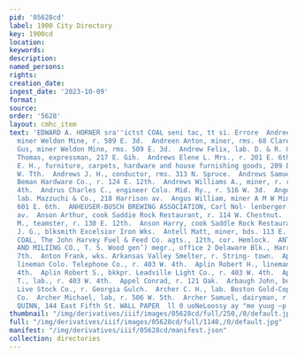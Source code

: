 ```yaml
---
pid: '05628cd'
label: 1900 City Directory
key: 1900cd
location: 
keywords: 
description: 
named_persons: 
rights: 
creation_date: 
ingest_date: '2023-10-09'
format: 
source: 
order: '5628'
layout: cmhc_item
text: 'EDWARD A. HORNER sra''ictst COAL seni tac, tt si. Errore  Andreen Albert C.,
  miner Weldon Mine, r. 509 E. 3d.  Andreen Anton, miner, rms. 68 Clarendon Blk.  Andreen
  Gus, miner Weldon Mine, rms. 509 E. 3d.  Andrew Felix, lab. D. & R. G. R. R.  Andrew
  Thomas, expressman, 217 E. Gih.  Andrews Elene L. Mrs., r. 201 E. 6th.  ANDREWS
  E. H., furniture, carpets, hardware and house furnishing goods, 209 E. 6th, r. 114
  W. Tth.  Andrews J. H., conductor, rms. 313 N. Spruce.  Andrews Samuel C., clk.
  Beman Hardware Co., r. 124 E. 12th.  Andrews Williams A., miner, r. rear 419 E.
  4th.  Andrus Charles C., engineer Colo. Mid. Ry., r. 516 W. 3d.  Angelo Guarischi,
  lab. Mazzuchi & Co., 218 Harrison av.  Angus William, miner A M W Mining Co., r.
  601 E. 6th.  ANHEUSER-BUSCH BREWING ASSOCIATION, Carl Nol- lenberger agt., 603 Harrison
  av.  Anson Arthur, cook Saddie Rock Restaurant, r. 114 W. Chestnut.  Anson Frank
  M., teamster, r. 130 E. 12th.  Anson Harry, cook Saddle Rock Restaurant.  Anstead
  J. G., blksmith Excelsior Iron Wks.  Antell Matt, miner, bds. 113 E. 4th.  ANTHRACITE.
  COAL, The John Harvey Fuel & Feed Co. agts., 12th, cor. Hemlock.  ANTIOCH MINING
  AND MILIING CO., T. S. Wood gen’) megr., office 2 Delaware Blk., Harrison av., cor.
  7th.  Anton Frank, wks. Arkansas Valley Smelter, r. String- town.  Aplin Harry,
  lineman Colo. Telephone Co., r. 403 W. 4th.  Aplin Robert H., lineman, r. 401 W.
  4th.  Aplin Robert S., bkkpr. Leadville Light Co., r. 403 W. 4th.  Aplin William
  T., lab., r. 403 W. 4th.  Appel Conrad, r. 121 Oak.  Arbaugh John, butcher Leadville
  Live Stock Co., r. Georgia Gulch.  Archer C. H., lab. Boston Gold-Copper Smelting
  Co.  Archer Michael, lab, r. 506 W. 5th.  Archer Samuel, dairyman, r. 507 W. Chestnut.  J.J.
  QUINN, 144 East Fifth St. WALL PAPER  ll 0 uoNeLoossy ay "me yuug —p M04 '
thumbnail: "/img/derivatives/iiif/images/05628cd/full/250,/0/default.jpg"
full: "/img/derivatives/iiif/images/05628cd/full/1140,/0/default.jpg"
manifest: "/img/derivatives/iiif/05628cd/manifest.json"
collection: directories
---
```

